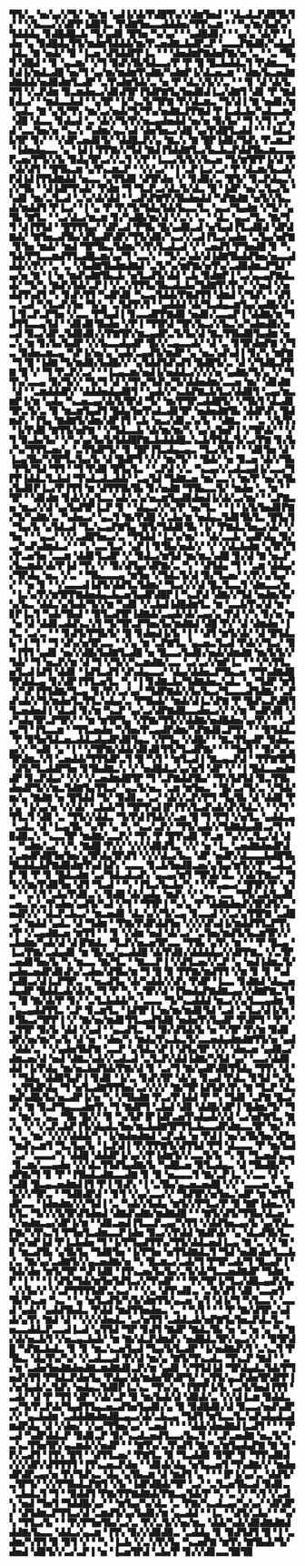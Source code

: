 ▜▜▞▃▝▅▞▄▞▞▜▞▝▅▞▆▝▄▟▐▞▟▞▛▟█▜▚▞▞▟▆▜▅▟▝▝▟▃▟▃▛▟▉▜▙▜▞▝▝▞▙▃▃▞▞▟▛▛▐▟▉▜▃▝▛▟▇▜▅▃▃▟▟▟▅▞▜▜▚▃▆▝▝▝▚▞▆▞▙▟▚▞▜▟▟▟▄▝▊▟█▟█▃▙▝▜▞▄▟▊▝█▜▅▝▚▞▄▞▝▝▄▟█▟▊▞▝▝▄▞▄▝▟▞▛▝▐▟▅▝▄▝▉▟█▟▄▜▜▞▆▟▆▜▟▟▟▞▆▞▛▃▅▟▇▃▙▟▛▃▛▝▃▃▃▛▇▟▉▞▚▟▄▟▐▟▃▝▇▝▅▟▞▝▉▝▐▃▅▝▟▜▟▟▛▛▐▃▝▝▝▟▅▟▆▛▇▟▅▛▇▞▅▝▃▝▝▃▝▜▙▜▝▟█▟▝▝▊▝▄▃▆▞▝▞▜▝▉▟▚▜▙▜▟▃▃▞▛▝▛▝█▝█▃▙▟▟▃▜▝▛▟▆▃▃▝▊▟▐▞▆▟▃▟█▝▅▞▜▝▄▞▆▞▆▟▆▜▚▟▇▞▚▟▆▛▐▞▟▃▅▃▆▝▝▟▆▞▙▃▅▟▇▟▇▟▟▞▅▟▉▟▆▜▃▟▛▝▃▜▚▟▆▜▟▞▃▝▅▝▛▝▟▃▚▜▞▞▃▝▝▝▊▝▟▝▟▞▙▜▜▝▞▃▛▟▆▝▉▃▆▟▅▃▞▟▊▟▜▛▐▜▟▛▇▜▄▜▅▟▉▟▐▃▞▟▇▜▝▟▊▝▛▝▇▟▊▟▃▞▝▝▆▟▃▃▙▟▝▝▄▜▛▝▐▞▚▃▜▞▜▛▇▝▛▞▟▃▆▃▝▜▞▟▐▝▇▝▅▟▊▞▆▝▄▟▃▝▇▝▄▜▞▜▚▝▆▞▃▞▅▟▞▜▞▜▚▞▅▟▇▃▛▛▇▟▝▛▐▃▟▃▙▞▚▟▃▃▆▞▝▟█▝▟▃▃▝▊▟▄▟▝▃▝▟▞▞▜▞▛▞▅▃▄▟▅▟▟▝▅▞▅▝▉▞▙▞▝▜▝▞▜▝▃▞▄▟▝▃▃▜▅▞▅▝▚▃▚▝▚▟▆▞▄▃▚▟▝▟▅▜▅▃▞▟█▝▄▞▛▟█▜▃▟▟▝▝▝▐▟▃▞▙▜▛▝▊▞▝▝▞▟▛▃▅▟▊▜▞▝▟▟█▃▛▞▄▝▇▃▚▝▇▝█▛▐▟▉▞▜▟▚▝▛▃▆▃▛▝▐▟▅▟▄▃▃▝▄▝▐▟▐▝▛▛▇▞▞▜▟▝▇▟▐▜▟▟▇▜▃▞▙▃▙▃▛▟▟▜▙▃▆▃▃▃▛▃▅▞▛▜▞▞▙▝▉▟▄▜▛▃▞▞▃▜▝▞▛▝▐▃▃▞▙▜▞▞▙▃▅▝▜▞▆▜▛▛▐▞▟▝▛▝▟▞▟▜▝▝█▜▙▃▆▝▄▜▚▃▆▃▛▝▝▞▞▃▞▝▐▝▃▛▐▃▞▃▞▝▛▝▟▃▆▞▙▃▟▞▛▟▐▟▐▜▜▟▇▟▟▝▅▃▃▝▄▜▜▟▉▝▟▜▛▟▅▝▞▝▊▟▉▞▃▝█▜▞▝▊▃▛▟▄▃▚▞▞▜▙▝▝▟▐▟▛▜▚▟▞▝▛▟▆▝▜▝▜▃▛▃▞▟▃▜▞▟▃▝█▝▐▟▛▝▅▞▃▜▃▞▙▝▚▟▊▝▆▞▃▜▃▟▝▃▚▞▟▞▟▟▝▝▃▟▚▛▇▜▚▜▙▟▅▟▟▝▚▛▇▟▇▝▅▜▞▞▙▃▟▞▆▟▟▜▝▛▐▃▞▝▐▝▄▝▛▝▛▞▜▞▜▟▄▜▟▞▙▃▃▜▃▝▄▃▞▜▄▟▆▝▞▜▞▝▄▜▙▝▇▜▃▝▝▃▞▟▃▞▆▃▆▝▊▞▚▟█▞▆▞▟▝▞▃▚▝▃▝▝▟▃▝▄▃▞▜▃▝▇▞▜▜▝▟▐▜▜▟▝▝█▜▜▜▄▞▝▟▛▃▟▝▛▜▙▝█▞▄▟▉▃▟▝▅▜▄▟▐▜▃▟▉▟▝▟▛▟▇▟▞▝▇▜▅▃▟▜▙▞▟▜▄▟▛▟▛▞▜▜▞▟▉▞▚▃▞▞▃▟▐▜▃▞▄▟▅▝▃▜▄▞▅▛▇▝▊▜▅▝▆▟▞▝▆▟▝▜▛▜▙▃▜▟▆▞▚▜▚▜▃▟▃▟▝▞▝▃▅▟▜▝▛▜▅▟█▝▊▝▚▜▟▞▛▜▃▃▆▟▜▜▃▟█▃▆▞▄▞▜▝▃▃▚▝▝▜▞▃▚▟▞▟▐▟▇▜▙▟▟▜▅▞▅▃▃▟▟▟▞▞▛▞▝▃▝▃▝▞▙▟▇▜▙▟▆▟▇▟▝▃▜▞▚▞▆▛▇▞▅▜▚▞▃▟▉▟▆▃▛▜▟▝▄▞▅▝▇▝▐▝▅▝▆▟▚▟▇▜▙▃▙▝▅▜▃▟▜▞▟▟▝▃▙▝▉▟▆▛▐▝▃▞▄▃▄▛▇▟▃▟▞▝▜▞▚▝▇▟▚▜▟▞▃▛▐▝▞▃▚▜▜▜▄▜▙▃▟▃▙▞▜▟▇▜▚▜▚▞▝▞▅▟▝▞▅▟▟▜▚▟▜▝▚▝▊▟▚▜▜▝▚▟▛▟▊▝▚▃▄▜▟▟▞▛▇▟▜▜▝▟▆▟▝▞▜▟▚▝▝▟▜▃▝▃▟▝▚▜▃▟▚▜▅▝▜▞▄▝▃▜▟▜▚▜▝▝▄▟▟▟▝▟▞▜▃▟▄▃▆▜▄▞▄▟█▞▟▝▐▝▊▃▛▃▛▜▅▝▞▃▃▝▛▜▄▟▐▝▊▃▃▟▛▛▇▟▉▝▅▟▊▞▃▃▄▛▐▝▟▟▇▞▆▝▜▟▜▜▃▃▄▜▟▝▝▟▊▟▊▜▙▟▅▝▞▛▐▝▜▜▛▟▝▜▛▞▙▃▞▞▙▃▚▞▚▟▅▟▉▞▅▃▟▝▉▃▞▟▛▃▜▟▉▟▊▞▞▛▇▜▛▞▆▃▄▟▛▃▜▞▙▞▟▝▇▃▜▜▙▟▉▜▄▟▆▝▅▃▚▝▆▝▊▞▙▞▙▟▛▝▞▞▙▃▃▟▄▟▛▝█▞▞▃▄▃▃▟▞▝▟▝▃▝▊▜▛▟▅▛▇▝▞▜▃▝▉▟▅▃▆▃▄▝▚▛▐▞▅▞▄▝▄▟▞▃▄▟▜▞▆▟▛▝▄▝▅▃▚▟▚▟▐▝▊▞▚▝▆▛▇▝▜▝█▝▐▟▇▝▜▞▆▟▉▞▙▟█▞▞▝▄▜▟▟▜▟▚▟▜▝█▟█▜▞▃▝▟▝▞▜▟█▃▛▛▇▝█▝▞▝▜▝▛▃▛▞▃▞▝▝▐▃▄▃▆▞▅▟▐▞▅▟▟▃▞▞▞▞▅▝▄▟▇▞▜▞▄▝▞▝▜▜▚▞▃▃▄▝▉▞▜▞▞▝▜▞▜▝▟▝▞▜▚▞▜▟▚▞▜▞▟▟▅▟▆▞▃▃▅▝▆▞▝▟▊▟▇▝▟▝▝▃▆▟▟▟▛▞▝▟▟▟▅▟▄▟▉▜▝▝▄▟▞▞▚▃▙▛▇▃▙▜▃▞▟▟▉▜▝▃▄▞▆▃▆▛▐▞▆▝▄▟▄▝▚▃▅▃▄▞▟▞▙▜▛▟▝▜▞▝▆▞▛▜▛▃▟▟█▜▞▝▞▜▙▜▝▟▃▟▊▜▛▃▜▞▃▝▉▝▆▃▆▜▄▟▜▝█▟▄▜▅▜▚▟▃▟▊▜▛▝▅▟▅▟▇▜▙▝▟▟▛▟▚▝█▟▆▟▚▝▐▜▄▝▇▟▇▜▞▟▆▞▟▛▐▜▝▃▙▝▅▃▞▟▊▃▚▞▙▝▝▟▇▃▝▝▝▃▝▞▙▜▚▝▐▞▛▟▉▝▇▜▜▞▅▛▇▝▝▞▜▟▃▃▙▝▟▞▆▞▆▞▚▝▄▞▄▜▅▛▐▝▞▜▛▟▞▝▝▞▜▝▉▃▙▞▙▞▝▞▚▞▄▞▙▞▙▜▟▟█▛▇▃▙▟▟▟█▃▚▃▙▜▜▟▃▜▞▃▞▛▇▝▊▞▙▞▚▞▜▜▜▃▅▞▄▝▃▜▜▟▛▜▞▝▊▝█▛▐▜▃▟▄▃▄▃▝▜▃▞▙▜▝▝▝▟▊▜▅▝▟▝▐▃▄▜▙▞▚▜▛▜▃▜▄▞▙▝▟▝█▟▛▜▝▞▞▝▆▞▜▞▝▝█▟▞▝▅▝▉▃▅▝▟▞▞▜▙▝▛▜▞▜▟▝▜▜▝▝▜▝▛▟▉▝█▜▄▜▃▝▝▃▛▟▝▞▃▝▚▃▄▞▞▃▟▃▄▟▐▞▃▃▞▜▛▛▐▟▟▃▜▃▙▟▝▜▚▟▃▟▃▟▟▞▝▃▄▜▟▝▜▟▇▃▅▝▆▞▃▃▚▝▆▞▛▝▅▞▄▜▙▞▙▟▊▛▐▃▞▛▐▜▜▝▆▝▟▜▜▜▙▜▙▝▊▞▅▟▇▝▜▜▙▃▃▜▞▝▆▟▅▝▃▝▆▝▝▜▛▝▝▟▊▟▆▝▊▟▞▞▄▜▃▃▚▟▞▃▚▞▅▃▆▜▄▟▉▟▅▟▐▞▟▞▃▞▆▞▝▝▃▛▇▃▅▝▆▃▞▞▟▝▄▞▙▟▜▛▐▃▛▝▊▝▝▟▄▃▞▞▚▞▛▝▅▞▜▃▝▝▐▝▐▞▙▜▅▟▊▛▇▞▜▞▚▟▇▞▃▝▚▟▅▃▞▝▄▃▜▝▇▞▛▟█▝▞▃▙▞▆▝▅▟▄▃▜▟▊▜▙▜▃▝█▜▄▜▝▜▄▞▙▝▄▜▟▃▟▝▜▃▚▃▄▛▇▜▄▝█▜▞▜▟▟▊▜▙▝▐▞▝▛▇▟▃▜▅▃▞▟▞▝▞▜▅▝▝▝▄▃▞▝▞▞▃▟█▜▅▃▞▃▝▜▜▟▟▝▐▃▚▞▆▞▝▝▟▞▃▃▙▝▄▟▛▟▄▝▉▞▃▞▚▟▚▟▆▟▃▞▝▝▚▝▃▃▜▃▞▝▄▛▐▝▊▜▙▞▅▟▞▞▝▞▝▞▟▃▙▟▆▝▄▜▛▞▜▞▛▃▅▜▅▝▃▃▆▝▟▟▊▜▃▟▛▝▞▝▉▟▃▞▆▜▟▝▆▞▆▃▚▟█▝▊▞▟▝▇▝▅▃▛▞▙▃▆▟▞▟▞▛▐▟▝▜▚▝▞▝▉▞▟▜▄▞▟▛▇▞▃▝▚▝▝▟▜▟▄▝▜▝▝▃▆▝▟▟▄▞▞▜▛▟▄▝▅▃▝▞▃▝▝▜▙▃▃▃▄▝▆▜▅▝▞▜▟▃▜▞▟▝▉▞▜▃▅▞▝▞▛▞▄▜▄▞▝▞▝▝▅▝▊▝▝▞▃▃▃▟▐▟▜▞▟▟▜▃▜▟▆▞▝▜▃▞▞▞▟▝█▃▜▃▃▜▝▟▆▃▃▞▆▝▐▃▚▞▛▞▆▜▛▛▇▟▅▟▄▃▙▃▅▜▄▟▛▟█▛▐▝▚▃▛▟▝▟▇▞▞▜▟▝▅▟▆▞▙▞▚▞▙▃▝▟▟▃▚▞▙▟▞▜▞▞▆▝▚▟▊▝▞▃▙▟▐▟█▟▆▜▃▝▆▝▃▃▙▜▚▞▟▝▆▝▊▛▐▃▜▝▚▟▞▜▙▟▝▝▉▜▃▟▜▛▐▟▇▟▞▃▄▟▞▟▞▃▄▞▄▝▛▟▝▞▚▝▊▞▅▝▆▝▅▝▟▝▟▟▊▃▟▟▚▃▚▜▝▜▞▜▛▃▛▜▅▞▙▞▆▟▇▟▝▟█▝▛▞▝▟▝▟▆▟▅▝▐▜▃▝▃▞▃▝▝▝▊▟▜▞▛▜▙▜▞▝█▝▊▟▅▟▐▞▙▝▐▝▝▟▜▝▆▜▞▟▞▝▟▝█▜▟▃▙▝▐▝▜▝▝▜▝▟▚▞▅▜▛▃▃▝▝▞▄▝▆▝▃▛▇▜▃▝▄▃▅▃▜▃▟▝▛▟▞▞▜▃▞▝▉▝▐▜▜▝▄▟▊▝▅▞▞▟█▞▙▟▇▜▃▟█▝▅▝█▃▃▞▙▟▊▞▅▟▞▟▆▟▇▝▆▞▙▜▞▞▜▟▞▝▜▝▅▃▛▞▆▝▟▝▜▝▞▜▞▞▚▃▆▟▇▞▃▃▝▃▞▃▞▞▆▛▐▃▝▝▝▞▚▜▜▃▅▜▃▟▐▟▜▝▟▟▊▝▐▟▜▃▟▜▝▟▚▟▄▃▃▞▝▟▄▞▟▟▅▃▛▜▙▃▅▝▛▜▚▟▇▟█▜▛▟▟▃▄▝▊▞▟▛▐▜▜▃▅▜▃▝▚▝▐▝▊▟▇▃▙▞▜▟▇▟▅▃▚▟▃▝▄▝▜▟▛▝▆▜▝▞▚▛▐▜▜▟▇▞▜▃▄▝▊▞▛▞▃▞▄▞▝▜▟▛▇▟▞▞▙▞▙▃▞▜▃▃▃▟▜▟▇▞▝▃▛▟▚▟▞▞▜▞▆▟▅▜▃▜▜▃▚▟▄▞▃▝▛▜▙▟▞▝▆▟▞▟▐▃▚▛▇▝▛▝█▟▚▃▛▟▉▜▜▃▅▟▅▟▐▝▟▃▟▝▊▞▆▝▚▃▛▝▄▞▃▞▟▛▇▟█▃▃▟▅▃▞▞▝▞▆▝▚▟▛▟▉▝▞▞▚▟▄▜▛▃▛▜▛▞▝▝▆▝▆▜▛▜▄▝▞▛▇▞▜▜▞▞▟▟▇▞▅▟█▟▅▞▄▞▛▞▝▝▃▟▄▞▜▝▐▜▃▃▆▝▝▜▜▃▅▟▅▝▚▜▅▞▛▃▄▟▛▟▆▞▚▛▇▟▊▃▛▜▚▝▝▝▉▜▟▟▃▝▛▝▉▜▅▜▟▃▅▃▟▟▃▟▄▟▛▟▉▜▄▃▝▞▛▜▄▝▞▟█▞▝▝▇▃▜▜▄▟▛▝▉▟▅▃▄▞▞▝▚▟▊▝▄▝▐▝▝▞▜▛▇▞▟▟▞▟▊▟▊▜▜▞▜▃▟▛▇▞▝▝▝▜▅▜▝▝▉▞▚▞▄▜▛▟▆▃▚▜▝▃▅▟▟▞▜▜▜▟▛▃▜▝█▝▚▜▝▝▆▜▃▟▐▝▇▃▄▃▛▟▝▝▛▛▇▜▛▜▝▟▜▞▜▃▟▟▛▜▅▝▊▜▙▟▇▃▚▝▞▝▅▟█▟▃▞▄▞▅▜▝▟▛▝▞▝▐▝█▟▃▃▅▟▆▟▛▝▊▃▛▟▄▞▝▞▞▝▞▃▅▟▆▟█▜▛▝▜▝▃▛▇▟▟▜▙▞▝▜▚▜▟▜▟▝▉▃▜▜▙▟▅▟▛▜▞▞▆▃▜▟▇▜▄▜▜▃▞▝▄▃▜▞▅▃▝▃▆▝▆▜▅▃▝▝█▞▃▞▜▞▃▝▞▜▟▞▆▞▄▝▇▟▇▝▅▝█▜▟▟▝▜▞▝▉▟▊▃▝▃▞▝▟▞▞▃▛▞▛▜▝▜▄▜▙▝▟▝▟▟▉▝▛▞▄▝▐▞▄▞▅▝▞▞▟▞▝▃▙▟▞▜▝▜▛▜▚▟▐▛▐▜▚▜▃▟▚▟▞▟▚▜▟▃▚▝▝▞▜▝▜▜▃▜▝▟▉▝▃▝▜▜▞▞▟▟▃▝▜▞▛▟▐▜▟▞▞▃▅▝█▝▜▝▛▜▝▞▅▜▃▝▄▟▟▃▄▝▃▟▃▝▟▝▐▃▄▜▙▝▚▞▛▝▄▝▚▝▚▃▞▃▛▞▝▜▜▞▄▟▞▞▜▟▇▟▄▟▊▃▞▜▝▝▉▟▉▃▚▝▚▃▃▜▛▝▆▟▇▞▃▃▛▞▝▜▚▝▛▝█▜▚▟▊▝▛▃▆▝▚▞▞▃▜▃▞▟▝▟▃▝▚▟▆▞▃▞▝▞▚▝▇▟█▝▛▞▞▝▞▞▞▟▉▟▜▃▝▞▞▝▅▝▐▃▝▃▅▟▇▟▅▟▛▟▞▃▅▟▛▟█▜▅▜▅▞▄▜▛▟▄▜▛▟▜▝▞▞▞▟▃▞▙▃▝▟▛▝▅▟▛▞▟▃▃▃▙▟█▜▙▜▙▟▟▃▙▛▇▟▉▟▆▜▚▟▐▟▚▝▃▃▃▝▊▃▙▜▅▟▉▃▅▞▄▜▄▞▆▜▞▞▛▝▃▟▃▞▛▝▉▝▛▝▊▝█▟▃▟▆▝▃▞▜▟▃▟▃▟▚▝▄▃▄▞▆▜▝▜▛▟▞▟▃▝▞▟▞▛▇▃▞▝▜▜▞▞▆▞▛▟▉▜▅▝▟▜▝▜▃▟▝▝▚▝▐▜▃▞▙▃▙▞▚▝▝▞▛▃▄▃▞▝█▜▛▞▛▝▄▜▄▝▝▃▚▜▝▃▙▞▛▟▊▃▚▝▉▟█▝▟▞▄▟▄▝▆▟▚▝▞▝▄▃▝▃▃▝▜▜▞▃▙▜▄▟▊▃▅▃▚▞▃▜▚▟▅▞▄▟▜▞▚▟▝▞▜▝▝▜▜▛▐▝▚▞▄▝▛▝▟▟▇▟▅▟▚▜▛▟▜▞▃▝▅▟▛▞▞▝▟▃▛▃▙▃▞▝▆▃▅▟▊▝▟▃▚▞▞▜▞▃▄▝▊▃▃▟▝▞▃▞▄▜▜▛▇▝▃▟█▃▞▝▆▟▟▝▄▟▃▝▟▝▜▟▆▝▝▛▇▞▛▟▛▟▟▜▅▝▞▞▞▟▚▟▐▞▆▟▟▜▜▃▛▜▚▞▛▝▞▃▄▟▇▃▅▝▆▜▜▝▝▝▊▝▞▟▆▝▅▟▝▟▞▃▞▝▃▜▅▞▆▟▜▞▙▃▆▜▛▞▞▃▙▟▆▞▚▟▞▟▝▟▐▛▇▟▃▝▜▃▛▞▅▃▅▜▛▃▃▝▜▜▙▝▄▜▚▝▆▝▝▝▛▝█▃▄▝▐▃▞▛▇▞▃▟▄▟▊▝▆▝█▞▄▞▄▃▟▟█▝▟▞▛▟▊▞▟▟▟▟▄▞▞▟▛▛▇▃▝▞▃▜▛▃▅▟▊▜▅▞▙▝▚▝▆▃▃▝▇▞▜▃▝▝▇▃▃▛▐▝▞▟▜▃▅▞▞▃▛▝▄▝▅▟▐▟▆▃▜▞▄▟▅▃▅▟▛▟▊▟▚▞▃▟▅▞▟▜▙▞▆▝▜▝█▝▉▝▛▛▇▞▆▟▜▜▝▞▆▝▊▝▊▝▚▟▚▟▉▃▞▟▐▃▛▜▛▃▝▝▅▃▟▜▄▝▟▞▚▟▟▞▞▟▚▝▛▟▛▝▐▃▃▝▊▟▇▟▝▟▄▃▅▟▄▟▛▝█▟▟▃▟▞▟▞▙▝▜▝▛▝▚▝▃▜▛▞▟▝▐▜▅▟▄▛▇▟▇▃▄▞▞▟▇▛▇▃▜▝▃▝█▝▇▞▟▞▛▝▊▞▝▃▜▃▙▟▟▞▚▝▃▃▃▝▜▞▚▃▟▟▟▝▆▃▞▞▄▜▃▃▄▟▆▝▉▝▄▃▄▟▟▜▜▃▝▃▛▝▊▃▆▜▃▝▐▟▜▛▐▝▅▞▆▞▆▟▊▜▟▝▃▟▝▃▜▃▞▟▐▞▆▝▊▜▙▃▞▜▛▛▐▝▞▝▇▞▅▞▆▟▊▜▜▃▄▟▜▟█▝▅▟▅▜▚▜▄▟▛▝▛▟▛▜▝▝▛▝▞▃▜▜▛▝▉▞▙▝▟▟▝▞▄▟▝▝▄▃▟▜▃▝▜▝▉▞▟▜▟▞▙▝▅▝▚▜▛▝▛▞▆▝▉▟▊▟▛▞▅▞▆▞▚▞▙▝▟▝▅▝▝▟▅▞▚▝▆▟▄▜▚▃▙▃▜▞▃▃▅▟▄▟▆▟▇▜▜▞▅▝▄▟▝▟▟▞▃▝▝▞▄▟▅▜▙▛▇▝▃▃▛▝▄▜▟▃▚▛▐▝▟▜▄▜▛▝▞▞▝▟▅▃▅▝▄▟▉▃▞▟▆▃▅▞▟▝▅▟▝▟▇▃▚▟▞▞▃▟▃▟▝▃▜▃▛▞▟▟▐▟▇▞▚▜▟▝▄▞▝▃▃▞▟▟▉▟▟▝▐▞▛▟▄▝▆▞▅▃▙▟▜▟▞▛▇▞▟▝▊▝▃▞▜▝▇▞▄▟▛▟▉▜▜▟▄▝▜▜▚▝▟▝▝▝▜▟▄▝▟▟▉▜▄▛▐▝▊▟▊▝▐▞▃▝▊▟▚▜▛▝▟▞▄▝▊▃▟▝▛▟▃▝▊▜▟▝▚▞▙▝▄▜▜▟▛▟▄▝▜▝▅▜▃▟▇▜▜▜▅▞▃▞▞▞▞▝▇▞▜▛▐▟▜▟▚▜▚▝▇▝▜▃▛▝▟▃▆▟▚▟█▞▙▞▅▃▟▛▐▞▅▝▚▝▞▜▙▟▇▝▛▃▞▛▐▟▟▝▛▝▚▝▜▟▊▝▃▛▇▝█▃▞▟▚▝▇▝▉▃▛▜▄▃▃▟▆▜▚▝▜▝▇▟▛▜▝▃▙▟▝▟▉▝▟▟█▞▟▛▐▝█▟▆▞▜▞▝▜▃▝▆▞▃▝▄▃▝▜▙▝█▞▞▝▉▝▚▞▙▛▐▛▐▟▛▃▅▜▚▟▄▟▞▞▟▝▃▞▅▛▇▜▃▝▇▞▄▝▞▝▞▃▛▃▙▛▐▜▞▟▄▟▃▜▅▞▆▃▙▟▇▜▛▜▜▃▙▃▃▟▛▟▆▃▃▜▛▝▆▞▝▝▄▝▃▝▆▞▝▞▞▞▟▟▟▞▚▝▐▞▆▟▅▟▆▟▝▃▛▃▙▝▅▝▛▟▐▝▅▞▄▜▙▜▅▞▟▜▅▝▆▟▚▃▆▜▝▜▃▜▄▞▙▝▐▃▛▟▐▝▛▞▛▛▇▜▞▟▜▜▟▝▛▜▝▟▃▃▃▝▛▝▆▞▙▟▝▃▞▝▃▃▃▞▚▝▟▟█▝▟▟▟▛▐▞▄▞▞▛▐▟▆▜▞▞▃▃▜▞▙▝▚▝▊▝▜▃▅▟▚▃▄▝▊▃▆▞▃▃▄▟▅▝▞▞▟▃▜▜▟▜▄▟▇▞▙▝▚▟█▃▅▝▉▜▃▟▄▃▝▟▝▜▙▟█▞▚▝▟▛▇▞▜▝▊▝▛▝▐▜▙▟▃▟▇▃▃▟▇▝▊▝▉▝▅▃▃▃▜▝▇▞▃▛▐▃▝▞▃▃▝▟▝▃▚▟▉▝█▃▄▃▅▟▆▟▐▜▝▛▐▝▊▟▚▝▐▝▃▜▙▞▄▃▅▃▅▟█▝▞▞▝▃▃▃▅▝▃▝▆▜▞▞▞▜▛▃▝▝▜▟▉▟▛▟▝▝▊▜▝▞▄▞▃▃▞▞▝▜▟▜▛▞▅▜▅▃▚▟▛▝▆▝▇▜▜▟▛▃▃▝▐▟▅▟▆▞▞▞▜▟▐▝▃▝▚▟▞▞▙▟▄▝▆▜▞▞▛▜▃▞▛▝▉▝▇▛▐▟▅▃▚▜▙▜▃▝▜▞▞▞▙▜▛▟▜▟▅▟▝▟▇▟▚▟▇▞▆▟▇▟█▝▝▝▇▜▞▟▜▞▜▜▙▞▟▃▅▝▝▞▅▟▆▃▄▞▟▛▐▞▆▝▝▟▉▃▅▟▐▜▃▃▛▃▄▞▚▜▜▝▞▟▟▜▅▃▄▞▙▝▄▞▛▟▃▛▇▞▚▜▚▃▜▝▛▜▅▜▃▟▆▃▃▛▐▟▅▝▉▃▞▞▛▟▟▝▇▟▛▟▞▝▄▝▟▃▟▜▙▜▃▜▚▞▅▛▐▟▝▛▐▃▙▟▅▝▜▝▐▞▛▜▄▟▜▜▚▞▜▜▞▟▟▃▅▟▐▃▄▝▇▝▃▝▞▝▇▝▊▝▆▃▟▜▙▝▄▜▙▜▄▝▜▟▉▜▅▝▐▞▛▜▅▝▅▜▜▟▇▟▃▜▝▜▟▝▅▟▊▟▅▜▃▃▙▞▃▝▇▞▄▞▃▟▇▜▞▞▄▃▅▟▇▞▅▝▚▝█▃▆▃▞▃▟▞▜▝▛▜▛▃▟▞▜▝█▃▄▛▐▝▜▟▞▟▅▝▆▜▞▜▛▝▚▛▐▟▉▝▐▜▚▃▅▞▙▞▙▞▃▜▞▟▞▜▃▃▅▟▇▟▛▝▜▟▆▝▛▝▐▝▝▝▐▝▟▜▞▜▟▞▆▜▅▜▟▜▃▞▞▜▚▟▛▝▝▝▛▞▜▛▐▞▜▃▞▟█▃▄▟▚▜▄▝▞▞▙▞▞▝▞▃▛▜▜▜▜▟▛▃▚▃▞▝▝▞▄▝▟▜▚▟▊▃▝▃▜▞▟▜▝▟▊▝▃▃▅▜▝▜▙▜▚▃▅▝▚▃▝▝▄▝▅▜▃▟▜▞▚▜▞▟▆▜▜▞▄▃▅▝▄▜▝▟▐▞▜▝▚▜▃▃▚▝▃▃▟▝▄▟▞▝▄▟▟▜▙▟▃▝▛▟▟▝▆▟▜▜▅▟▅▃▝▃▝▝▚▜▝▝▝▝▛▝▇▞▟▜▛▃▚▟▟▞▄▜▚▝▇▟▝▟▝▝▞▞▞▟▅▟▃▝▃▞▅▜▜▝▃▟▟▃▟▞▅▛▇▜▄▜▅▃▛▟▃▜▃▝▅▃▃▟▟▃▛▃▃▟▐▃▟▝▄▜▜▟▝▜▛▝▊▟▜▝▇▟▛▝▇▟▃▜▙▝▅▝▄▝▅▝▄▝▚▝▇▞▟▞▅▃▙▜▝▞▅▃▄▃▙▟▞▝▆▝▇▞▟▃▛▟▆▟▚▝▅▟█▟▃▜▛▞▄▃▞▞▝▝▉▜▛▟█▝▚▛▇▃▙▟▃▝▊▝▊▝▆▃▚▃▅▜▄▟▝▜▄▞▙▜▃▟▛▝▐▞▅▟▇▟▚▜▝▃▚▃▜▝▛▜▙▃▝▟▄▜▚▞▚▞▝▞▃▟▃▃▟▝▛▞▟▝▆▞▄▝▇▜▞▜▚▃▟▃▝▜▚▃▛▝▇▟▝▝▃▞▆▝▃▟▅▜▅▟▇▟▅▟▇▃▆▟▇▟▊▃▛▞▆▝▄▟▊▝▞▜▜▟▐▟▝▜▛▟▄▟▃▜▟▞▛▜▅▟▚▜▜▝▛▜▟▃▛▟▅▜▄▝▛▟▄▞▟▞▆▟▅▜▛▟▛▜▞▝▄▜▜▞▄▃▛▟▅▜▛▟▛▛▐▞▅▜▄▟▞▃▜▟▚▝▅▟▄▃▜▟▉▛▐▃▚▃▝▜▚▞▄▝▐▜▛▛▐▞▙▝▃▞▙▜▅▟▐▜▜▝▃▟▞▝▟▝▛▝▜▜▝▟▛▝▞▟▞▃▛▝▉▝▆▞▙▟▞▟▝▟▉▟▞▃▝▞▞▟▐▃▆▝▉▟▟▃▃▞▜▞▛▃▛▟▞▜▄▟▜▜▄▃▅▃▟▜▅▜▄▟▊▞▄▝▉▝▉▟█▟▊▞▟▝▉▃▃▞▅▟▚▟▛▞▞▝▄▃▙▟▆▝▃▟▟▟▇▟▆▟█▃▄▃▞▟▞▃▙▃▄▝▜▟▜▝▆▜▃▃▜▃▚▟▚▟▄▟▃▟▆▟▛▟▄▝▟▝▞▟▅▞▝▞▄▞▜▜▅▞▄▞▝▃▅▟▝▝▝▝▟▟▞▟▅▟▇▟▐▃▟▜▝▝▝▝▛▃▟▝▚▟▛▟▟▃▛▝▉▟▊▃▛▝▉▞▚▃▟▃▅▟▜▃▃▞▙▃▜▝▝▃▛▃▅▟▇▝▅▃▜▞▚▃▚▃▜▜▅▜▛▞▄▃▆▟▞▞▅▟▛▝▝▝▇▜▚▞▃▜▚▟▜▝▇▞▚▞▆▜▄▟▄▛▇▝▇▝▆▝▛▞▃▟▜▝▐▜▚▝█▜▝▝▟▜▜▃▅▞▝▛▇▜▃▝▉▝▜▃▟▟▉▝▉▜▛▝▊▝▜▜▚▟▉▟▞▞▞▟▛▞▟▜▜▜▜▝▐▜▚▃▅▃▛▟▅▝▝▟▊▟▞▟▄▝▅▜▄▃▅▜▝▜▚▟▇▞▞▝▆▟▅▟▛▟▛▃▄▞▅▝▛▞▜▟▚▃▝▟▄▝▄▜▙▃▆▝▟▝▆▟▜▝▄▝▝▝▐▛▐▞▄▞▃▝▟▟▜▞▃▜▛▜▞▝▞▞▛▜▙▟▃▛▇▜▝▞▙▝▐▟▛▟█▟▞▜▛▝▃▞▝▃▜▃▅▜▙▃▟▝▉▟▊▃▝▃▙▟▃▜▝▜▝▝▉▟▟▜▝▛▇▞▛▛▇▟▇▟▞▛▇▃▄▜▟▞▛▝▚▝▃▝▞▝▚▜▝▞▃▟▚▝▅▟▝▜▅▜▝▜▟▟█▞▄▞▝▝▆▜▄▞▚▞▟▃▝▃▝▛▇▞▚▃▟▃▄▞▚▞▄▞▝▟▛▟▛▞▝▟▜▟▆▃▛▜▜▃▞▟▝▃▆▟▜▞▄▞▙▟▊▞▆▝▄▃▟▟▝▝▐▃▝▝▟▜▞▃▙▞▝▝▚▞▚▝▜▜▃▞▙▝▝▝▛▞▛▜▅▜▙▞▃▞▃▝▛▞▃▜▞▞▅▞▆▃▝▟▟▞▚▟▞▟▉▟▇▟▇▟▟▟▇▞▙▃▃▝▟▟▃▞▄▃▆▝▐▜▚▝▉▞▞▟▉▟▉▃▝▃▟▟▄▝▊▝▉▟▜▟▜▝█▝▐▝▃▟▆▞▚▜▜▝▉▝▉▜▝▞▝▝▚▝▐▃▙▝▞▃▚▜▚▜▄▝▚▃▅▛▇▝▆▜▚▝▇▜▙▟▞▜▞▟▅▟▝▟▉▜▞▞▃▞▃▛▐▝▅▝▐▃▅▜▛▟▝▃▙▞▛▝▊▞▞▟▊▃▃▜▉▜▉

